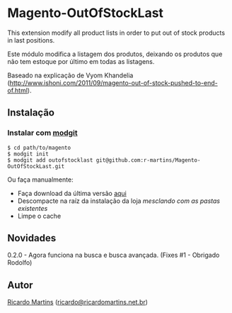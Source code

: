 Magento-OutOfStockLast
======================

This extension modify all product lists in order to put out of stock products in last positions.

Este módulo modifica a listagem dos produtos, deixando os produtos que não tem estoque por último em todas as listagens.

Baseado na explicação de Vyom Khandelia (http://www.ishoni.com/2011/09/magento-out-of-stock-pushed-to-end-of.html).

## Instalação

### Instalar com [modgit](https://github.com/jreinke/modgit)
    $ cd path/to/magento
    $ modgit init
    $ modgit add outofstocklast git@github.com:r-martins/Magento-OutOfStockLast.git

Ou faça manualmente:

* Faça download da última versão [aqui](https://github.com/r-martins/Magento-OutOfStockLast/downloads)
* Descompacte na raíz da instalação da loja *mesclando com as pastas existentes*
* Limpe o cache


## Novidades

0.2.0 - Agora funciona na busca e busca avançada. (Fixes #1 - Obrigado Rodolfo)


## Autor
[Ricardo Martins](http://ricardomartins.net.br/)  (<ricardo@ricardomartins.net.br>)

